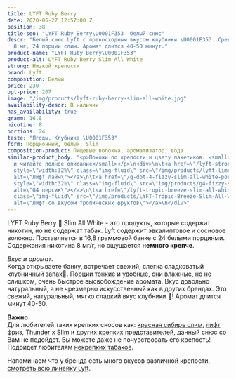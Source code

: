 ```yaml
---
title: LYFT Ruby Berry
date: 2020-06-27 12:57:00 Z
position: 38
title-seo: "LYFT Ruby Berry\U0001F353  белый снюс"
descr: "Белый снюс Lyft c превосходным вкусом клубники \U0001F353. Средняя крепость
  8 мг, 24 порции слим. Аромат длится 40-50 минут."
product-name: "LYFT Ruby Berry\U0001F353"
product-alt: LYFT Ruby Berry Slim All White
strong: Низкой крепости
brand: Lyft
composition: Белый
price: 230
opt-price: 207
image: "/img/products/lyft-ruby-berry-slim-all-white.jpg"
availability-descr: В наличии
has_availability: true
gramm: 16.8
nicotine: 8
portions: 24
taste: "Ягоды, Клубника \U0001F353"
form: Порционный, белый, Slim
composition-product: Пищевые волокна, ароматизатор, вода
similar-product_body: "<p>Похожи по крепости и цвету пакетиков. <small>Жмите на картинки
  и читайте полное описание</small></p>\n<div>\n\t<a href=\"/lyft-strong-lime-slim-all-white\"><img
  style=\"width:32%\" class=\"img-fluid\" src=\"/img/products/lyft-lime-strong-slim-all-white-portion.png\"
  alt=\"Лифт лайм\"></a>\n\t<a href=\"/g-dot-4-fizzy-slim-all-white-portion\"><img
  style=\"width:32%\" class=\"img-fluid\" src=\"img/products/g4-fizzy-slim-all-white.png\"
  alt=\"G4 персик\"></a>\n\t<a href=\"/lyft-tropic-breeze-slim-all-white\"><img style=\"width:32%\"
  class=\"img-fluid\" src=\"/img/products/LYFT-Tropic-Breeze-Slim-All-White.jpg\"
  alt=\"Лифт со вкусом тропических фруктов\"></a>\n</div>"
---
```


LYFT Ruby Berry 🍓 Slim All White - это продукты, которые содержат никотин, но не содержат табак. Lyft содержит эвкалиптовое и сосновое волокно.
Поставляется в 16,8 граммовой банке с 24 белыми порциями. Содержания никотина 8 мг/г, но ощущается **немного крепче**. 

<i>Вкус и аромат</i>.<br>
Когда открываете банку, встречает свежий, слегка сладковатый клубничный запах🍓. Порции тонкие и удобные, они влажные, но не слишком, очень быстрое высвобождение аромата. Вкус довольно натуральный, а не чрезмерно искусственный как в других брендах. Это свежий, натуральный, мягко сладкий вкус клубники 🍓! Аромат длится минут 40-50. 

<b>Важно</b><br>
Для любителей таких крепких сносов как: [красная сибирь слим](/siberia-white-dry-slim), [лифт фриз](/lyft-x-strong-freeze-slim-white), [Thunder x Slim](/thunder-x-slim-white-dry) и других [крепких представителей](/ultra-strong), данный снюс со Вам не подойдет. Вы можете даже не почувствовать его крепость!
Подойдет любителям [некрепких табаков](/low-strong). 

Напоминаем что у бренда есть много вкусов различной крепости, [смотреть всю линейку Lyft](/lyft).
